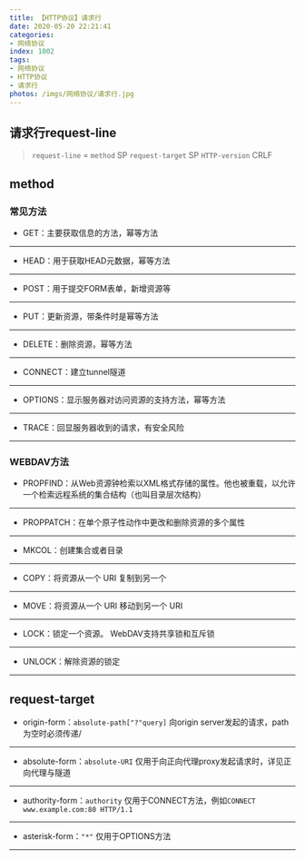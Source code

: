 ```yaml
---
title: 【HTTP协议】请求行
date: 2020-05-20 22:21:41
categories:
- 网络协议
index: 1002
tags:
- 网络协议
- HTTP协议
- 请求行
photos: /imgs/网络协议/请求行.jpg
---
```


## 请求行request-line

> `request-line` = `method` SP `request-target` SP `HTTP-version` CRLF

<!--more-->

## method

### 常见方法

+ GET：主要获取信息的方法，幂等方法
___
+ HEAD：用于获取HEAD元数据，幂等方法
___
+ POST：用于提交FORM表单，新增资源等
___
+ PUT：更新资源，带条件时是幂等方法
___
+ DELETE：删除资源，幂等方法
___
+ CONNECT：建立tunnel隧道
___
+ OPTIONS：显示服务器对访问资源的支持方法，幂等方法
___
+ TRACE：回显服务器收到的请求，有安全风险
___

### WEBDAV方法

+ PROPFIND：从Web资源钟检索以XML格式存储的属性。他也被重载，以允许一个检索远程系统的集合结构（也叫目录层次结构）
___
+ PROPPATCH：在单个原子性动作中更改和删除资源的多个属性
___
+ MKCOL：创建集合或者目录
___
+ COPY：将资源从一个 URI 复制到另一个
___
+ MOVE：将资源从一个 URI 移动到另一个 URI
___
+ LOCK：锁定一个资源。 WebDAV支持共享锁和互斥锁
___
+ UNLOCK：解除资源的锁定
___

## request-target
+ origin-form：`absolute-path["?"query]`
    向origin server发起的请求，path为空时必须传递/
___
+ absolute-form：`absolute-URI`
    仅用于向正向代理proxy发起请求时，详见正向代理与隧道
___
+ authority-form：`authority`
    仅用于CONNECT方法，例如`CONNECT www.example.com:80 HTTP/1.1`
___
+ asterisk-form：`"*"`
    仅用于OPTIONS方法
___